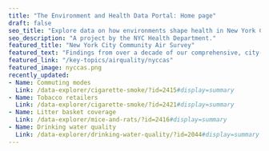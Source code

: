 ```yaml
---
title: "The Environment and Health Data Portal: Home page"
draft: false
seo_title: "Explore data on how environments shape health in New York City's neighborhoods."
seo_description: "A project by the NYC Health Department."
featured_title: "New York City Community Air Survey"
featured_text: "Findings from over a decade of our comprehensive, city-wide air quality monitoring."
featured_link: "/key-topics/airquality/nyccas"
featured_image: nyccas.png
recently_updated:
- Name: Commuting modes
  Link: /data-explorer/cigarette-smoke/?id=2415#display=summary
- Name: Tobacco retailers
  Link: /data-explorer/cigarette-smoke/?id=2421#display=summary
- Name: Litter basket coverage
  Link: /data-explorer/mice-and-rats/?id=2416#display=summary
- Name: Drinking water quality
  Link: /data-explorer/drinking-water-quality/?id=2044#display=summary
---
```

